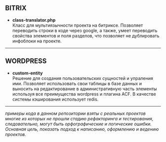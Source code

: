 ## BITRIX
- **class-translator.php**<br>
Класс для мультиязычности проекта на битриксе. Позволяет переводить строки в коде через google, а также, умеет переводить свойства элементов и поля разделов, что позволяет не дублировать инфоблоки на проекте.
------------
## WORDPRESS
- **custom-entity**<br>
Решение для создания пользовательских сущностей и упраления ими. Позволяет использовать свои таблицы в базе данных и выносить на редактирование в административную часть элементы используя все преимущества wordpress и плагина ACF. В качестве системы кэширования использует redis.
------------
*примеры кода в данном репозитории взяты с реальных проектов многие из которых не прошли стадию рефакторинга и тестирования, следовательно, могут быть орфографические и логические ошибки. Основная цель, показать подход к написанию, оформлению и ведению проектов.*
